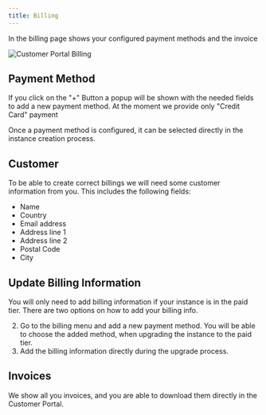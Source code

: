 ```yaml
---
title: Billing
---
```


In the billing page shows your configured payment methods and the invoice

![Customer Portal Billing](/img/manuals/portal/customer_portal_billing.png)

## Payment Method

If you click on the "+" Button a popup will be shown with the needed fields to add a new payment method.
At the moment we provide only "Credit Card" payment

Once a payment method is configured, it can be selected directly in the instance creation process.

## Customer

To be able to create correct billings we will need some customer information from you.
This includes the following fields:

- Name
- Country
- Email address
- Address line 1
- Address line 2
- Postal Code
- City

## Update Billing Information

You will only need to add billing information if your instance is in the paid tier. There are two options on how to add your billing info.

2. Go to the billing menu and add a new payment method. You will be able to choose the added method, when upgrading the instance to the paid tier.
3. Add the billing information directly during the upgrade process.

## Invoices

We show all you invoices, and you are able to download them directly in the Customer Portal.
